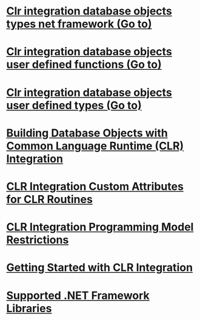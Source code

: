 # [Clr integration database objects types net framework (Go to)](../relational-databases/clr-integration-database-objects-types-net-framework/index.md?toc=%2fsql%2frelational-databases%2fclr-integration-database-objects-types-net-framework%2ftoc.json)
# [Clr integration database objects user defined functions (Go to)](../relational-databases/clr-integration-database-objects-user-defined-functions/index.md?toc=%2fsql%2frelational-databases%2fclr-integration-database-objects-user-defined-functions%2ftoc.json)
# [Clr integration database objects user defined types (Go to)](../relational-databases/clr-integration-database-objects-user-defined-types/index.md?toc=%2fsql%2frelational-databases%2fclr-integration-database-objects-user-defined-types%2ftoc.json)
# [Building Database Objects with Common Language Runtime (CLR) Integration](building-database-objects-with-common-language-runtime-clr-integration.md)
# [CLR Integration Custom Attributes for CLR Routines](clr-integration-custom-attributes-for-clr-routines.md)
# [CLR Integration Programming Model Restrictions](clr-integration-programming-model-restrictions.md)
# [Getting Started with CLR Integration](getting-started-with-clr-integration.md)
# [Supported .NET Framework Libraries](supported-net-framework-libraries.md)

